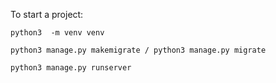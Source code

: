 To start a project:
```
python3  -m venv venv 
```


```
python3 manage.py makemigrate / python3 manage.py migrate
```


```
python3 manage.py runserver
```
